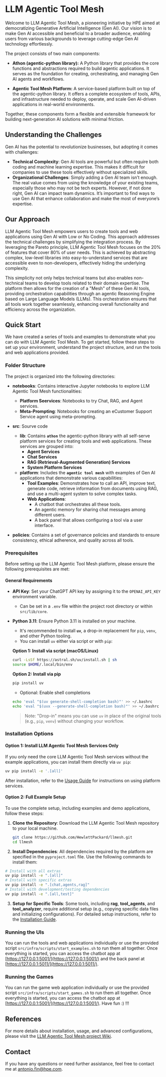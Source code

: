 # LLM Agentic Tool Mesh

Welcome to LLM Agentic Tool Mesh, a pioneering initiative by HPE aimed at democratizing Generative Artificial Intelligence (Gen AI). Our vision is to make Gen AI accessible and beneficial to a broader audience, enabling users from various backgrounds to leverage cutting-edge Gen AI technology effortlessly.

The project consists of two main components:

* **Athon (agentic-python library):** A Python library that provides the core functions and abstractions required to build agentic applications. It serves as the foundation for creating, orchestrating, and managing Gen AI agents and workflows.

* **Agentic Tool Mesh Platform:** A service-based platform built on top of the agentic-python library. It offers a complete ecosystem of tools, APIs, and infrastructure needed to deploy, operate, and scale Gen AI-driven applications in real-world environments.

Together, these components form a flexible and extensible framework for building next-generation AI solutions with minimal friction.

## Understanding the Challenges

Gen AI has the potential to revolutionize businesses, but adopting it comes with challenges:

* **Technical Complexity**: Gen AI tools are powerful but often require both coding and machine learning expertise. This makes it difficult for companies to use these tools effectively without specialized skills.
* **Organizational Challenges**: Simply adding a Gen AI team isn’t enough. The real value comes from using the knowledge of your existing teams, especially those who may not be tech experts. However, if not done right, Gen AI can impact team dynamics. It’s important to find ways to use Gen AI that enhance collaboration and make the most of everyone’s expertise.

## Our Approach

LLM Agentic Tool Mesh empowers users to create tools and web applications using Gen AI with Low or No Coding. This approach addresses the technical challenges by simplifying the integration process. By leveraging the Pareto principle, LLM Agentic Tool Mesh focuses on the 20% of features that cover 80% of user needs. This is achieved by abstracting complex, low-level libraries into easy-to-understand services that are accessible even to non-developers, effectively hiding the underlying complexity.

This simplicity not only helps technical teams but also enables non-technical teams to develop tools related to their domain expertise. The platform then allows for the creation of a "Mesh" of these Gen AI tools, providing orchestration capabilities through an agentic Reasoning Engine based on Large Language Models (LLMs). This orchestration ensures that all tools work together seamlessly, enhancing overall functionality and efficiency across the organization.

## Quick Start

We have created a series of tools and examples to demonstrate what you can do with LLM Agentic Tool Mesh. To get started, follow these steps to set up your environment, understand the project structure, and run the tools and web applications provided.

### Folder Structure

The project is organized into the following directories:

* **notebooks**: Contains interactive Jupyter notebooks to explore LLM Agentic Tool Mesh functionalities:
  * **Platform Seervices**: Notebooks to try Chat, RAG, and Agent services.
  * **Meta-Prompting**: Notebooks for creating an eCustomer Support Service agent using meta-prompting.

* **src**: Sourve code
  * **lib**: Contains **`athon`** the agentic-python library with all self-serve platform services for creating tools and web applications. These services are grouped into:
    * **Agent Services**
    * **Chat Services**
    * **RAG (Retrieval-Augmented Generation) Services**
    * **System Platform Services**
  * **platform**: Includes the **`agentic tool mesh`** with examples of Gen AI applications that demonstrate various capabilities:
    * **Tool Examples**: Demonstrates how to call an API, improve text, generate code, retrieve information from documents using RAG, and use a multi-agent system to solve complex tasks.
    * **Web Applications**:
      * A chatbot that orchestrates all these tools.
      * An agentic memory for sharing chat messages among different users.
      * A back panel that allows configuring a tool via a user interface.

* **policies**: Contains a set of governance policies and standards to ensure consistency, ethical adherence, and quality across all tools.

### Prerequisites

Before setting up the LLM Agentic Tool Mesh platform, please ensure the following prerequisites are met:

#### General Requirements

* **API Key**: Set your ChatGPT API key by assigning it to the `OPENAI_API_KEY` environment variable.

  * Can be set in a `.env` file within the project root directory or within `src/lib/core`.

* **Python 3.11**: Ensure Python 3.11 is installed on your machine.

  * It's recommended to install **`uv`**, a drop-in replacement for `pip`, `venv`, and other Python tooling.
  * You can install `uv` either via script or with `pip`:

  **Option 1: Install via script (macOS/Linux)**

  ```bash
  curl -LsSf https://astral.sh/uv/install.sh | sh
  source $HOME/.local/bin/env
  ```

  **Option 2: Install via pip**

  ```bash
  pip install uv
  ```

  * Optional: Enable shell completions

  ```bash
  echo 'eval "$(uv generate-shell-completion bash)"' >> ~/.bashrc
  echo 'eval "$(uvx --generate-shell-completion bash)"' >> ~/.bashrc
  ```

  > Note: "Drop-in" means you can use `uv` in place of the original tools (e.g., `pip`, `venv`) without changing your workflow.

### Installation Options

#### Option 1: Install LLM Agentic Tool Mesh Services Only

If you only need the core LLM Agentic Tool Mesh services without the example applications, you can install them directly via `uv pip`:

  ```bash
  uv pip install -e '.[all]'
  ```

After installation, refer to the [Usage Guide](https://github.com/HewlettPackard/llmesh/wiki/Usage#using-library-services) for instructions on using platform services.

#### Option 2: Full Example Setup

To use the complete setup, including examples and demo applications, follow these steps:

1. **Clone the Repository**: Download the LLM Agentic Tool Mesh repository to your local machine.

   ```bash
   git clone https://github.com/HewlettPackard/llmesh.git
   cd llmesh
   ```

2. **Install Dependencies**: All dependencies required by the platform are specified in the `pyproject.toml` file. Use the following commands to install them:

  ```bash
  # Install with all extras
  uv pip install -e ".[all]"
  # Install with specific extras
  uv pip install -e ".[chat,agents,rag]"
  # Install with development/testing dependencies
  uv pip install -e ".[all,test]"
  ```

3. **Setup for Specific Tools**: Some tools, including **rag**, **tool_agents**, and **tool_analyzer**, require additional setup (e.g., copying specific data files and initializing configurations). For detailed setup instructions, refer to the [Installation Guide](https://github.com/HewlettPackard/llmesh/wiki/Installation).

### Running the UIs

You can run the tools and web applications individually or use the provided script `src/infra/scripts/start_examples.sh` to run them all together. Once everything is started, you can access the chatbot app at [https://127.0.0.1:5001/](https://127.0.0.1:5001/) and the back panel at [https://127.0.0.1:5011/](https://127.0.0.1:5011/).

### Running the Games

You can run the game web application individually or use the provided script `src/infra/scripts/start_games.sh` to run them all together. Once everything is started, you can access the chatbot app at [https://127.0.0.1:5001/](https://127.0.0.1:5001/). Have fun :) !!!

## References

For more details about installation, usage, and advanced configurations, please visit the [LLM Agentic Tool Mesh project Wiki](https://github.com/HewlettPackard/llmesh/wiki).

## Contact

If you have any questions or need further assistance, feel free to contact me at <antonio.fin@hpe.com>.
